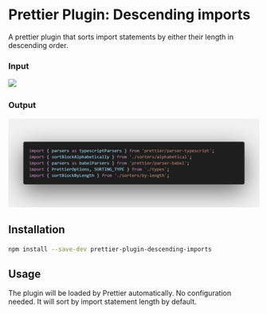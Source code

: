 # Prettier Plugin: Descending imports

A prettier plugin that sorts import statements by either their length in descending order.

### Input
![](./images/imports.png)

### Output
![](./images/descending_imports.png)

## Installation

```sh
npm install --save-dev prettier-plugin-descending-imports
```

## Usage

The plugin will be loaded by Prettier automatically. No configuration needed. It will sort by import statement length by default.
